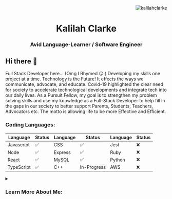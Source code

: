 <p align="right"> <img src="https://komarev.com/ghpvc/?username=kalilahclarke&label=Profile%20views&color=0e75b6&style=flat" alt="kalilahclarke" /> </p>

<h1 align="center">Kalilah Clarke</h1>
<h3 align="center">Avid Language-Learner / Software Engineer</h3>

## Hi there 👋
Full Stack Developer here... (Omg I Rhymed 😜 )
Developing my skills one project at a time. 
Technology is the Future! It effects the ways we communicate, advocate, and educate. Covid-19 highlighted the clear need for society to accelerate technological developments and integrate tech into our daily lives. As a Pursuit Fellow, my goal is to strengthen my problem solving skills and use my knowledge as a Full-Stack Developer to help fill in the gaps in our society to better support Parents, Students, Teachers, Advocators etc. The motto is allowing life to be more Effective and Efficient.


<h3 align='left'>Coding Languages:</h3>


 
| Language | Status |   Language  | Status |Language | Status
| ----------- | ----------- |----------- |----------- |----------- |----------- |
| Javascript | ✅ |CSS | ✅ | Jest | ❌
| Node| ✅ |Express| ✅ | Ruby | ❌
| React| ✅ |MySQL | ✅ |Python |❌
|TypeScript| ✅ | C++| In-Progress |AWS| ❌
 

<details>
<summary> 
<h3 align='left'>Learn More About Me:</h3>
</summary>


<!-- ### Learn More about Me: -->

<!--
**KalilahClarke/KalilahClarke** is a ✨ _special_ ✨ repository because its `README.md` (this file) appears on your GitHub profile.

Here are some ideas to get you started:

- 🔭 I’m currently working on ...
- 🌱 I’m currently learning ...
- 👯 I’m looking to collaborate on ...
- 🤔 I’m looking for help with ...
- 💬 Ask me about ...
- 📫 How to reach me: ...
- 😄 Pronouns: ...
- ⚡ Fun fact: ...
-->



| 👀 Description | Information/Links|
| ----------- | ----------- |
|  📫 How to reach me| [![Mail Badge](https://img.shields.io/badge/-KalilahClarke-c0392b?style=flat&labelColor=c0392b&logo=gmail&logoColor=white)](mailto:kalilahclarke@pursuit.org) [![Linkedin Badge](https://img.shields.io/badge/-KalilahClarke-0e76a8?style=flat&labelColor=0e76a8&logo=linkedin&logoColor=white)](https://www.linkedin.com/in/kalilah-clarke/)
| 📄 Know about my experiences |[Resume]([https://docs.google.com/document/d/1wld0pXmfpM9C_Z8DB4tOokE9Qv2S82b97WrcSxqwzIU/edit?usp=sharing])
|  🔭 I’m currently working on|[GoldenSolutions](https://goldensolutionscapstone.netlify.app/) 
|  🌱 I’m currently learning  | **TypeScript** 
|  💬 Ask me about | **React and Javascript** 





<h3 align="left">DSA Profiles:</h3>
<p align="left">
<a href="https://www.hackerrank.com/@kalilahclarke" target="blank"><img align="center" src="https://raw.githubusercontent.com/rahuldkjain/github-profile-readme-generator/master/src/images/icons/Social/hackerrank.svg" alt="kalilahclarke" height="30" width="40" /></a>
<a href="https://www.leetcode.com/kclarke51" target="blank"><img align="center" src="https://raw.githubusercontent.com/rahuldkjain/github-profile-readme-generator/master/src/images/icons/Social/leet-code.svg" alt="kclarke51" height="30" width="40" /></a>

</p>

<h3 align="left">Languages and Tools:</h3>
<p align="left"> <a href="https://getbootstrap.com" target="_blank" rel="noreferrer"> <img src="https://raw.githubusercontent.com/devicons/devicon/master/icons/bootstrap/bootstrap-plain-wordmark.svg" alt="bootstrap" width="40" height="40"/> </a> <a href="https://www.chartjs.org" target="_blank" rel="noreferrer"> <img src="https://www.chartjs.org/media/logo-title.svg" alt="chartjs" width="40" height="40"/> </a> <a href="https://www.w3schools.com/cpp/" target="_blank" rel="noreferrer"> <img src="https://raw.githubusercontent.com/devicons/devicon/master/icons/cplusplus/cplusplus-original.svg" alt="cplusplus" width="40" height="40"/> </a> <a href="https://www.w3schools.com/css/" target="_blank" rel="noreferrer"> <img src="https://raw.githubusercontent.com/devicons/devicon/master/icons/css3/css3-original-wordmark.svg" alt="css3" width="40" height="40"/> </a> <a href="https://expressjs.com" target="_blank" rel="noreferrer"> <img src="https://raw.githubusercontent.com/devicons/devicon/master/icons/express/express-original-wordmark.svg" alt="express" width="40" height="40"/> </a> <a href="https://www.figma.com/" target="_blank" rel="noreferrer"> <img src="https://www.vectorlogo.zone/logos/figma/figma-icon.svg" alt="figma" width="40" height="40"/> </a> <a href="https://firebase.google.com/" target="_blank" rel="noreferrer"> <img src="https://www.vectorlogo.zone/logos/firebase/firebase-icon.svg" alt="firebase" width="40" height="40"/> </a> <a href="https://git-scm.com/" target="_blank" rel="noreferrer"> <img src="https://www.vectorlogo.zone/logos/git-scm/git-scm-icon.svg" alt="git" width="40" height="40"/> </a> <a href="https://heroku.com" target="_blank" rel="noreferrer"> <img src="https://www.vectorlogo.zone/logos/heroku/heroku-icon.svg" alt="heroku" width="40" height="40"/> </a> <a href="https://www.w3.org/html/" target="_blank" rel="noreferrer"> <img src="https://raw.githubusercontent.com/devicons/devicon/master/icons/html5/html5-original-wordmark.svg" alt="html5" width="40" height="40"/> </a> <a href="https://developer.mozilla.org/en-US/docs/Web/JavaScript" target="_blank" rel="noreferrer"> <img src="https://raw.githubusercontent.com/devicons/devicon/master/icons/javascript/javascript-original.svg" alt="javascript" width="40" height="40"/> </a> <a href="https://nodejs.org" target="_blank" rel="noreferrer"> <img src="https://raw.githubusercontent.com/devicons/devicon/master/icons/nodejs/nodejs-original-wordmark.svg" alt="nodejs" width="40" height="40"/> </a> <a href="https://www.postgresql.org" target="_blank" rel="noreferrer"> <img src="https://raw.githubusercontent.com/devicons/devicon/master/icons/postgresql/postgresql-original-wordmark.svg" alt="postgresql" width="40" height="40"/> </a> <a href="https://postman.com" target="_blank" rel="noreferrer"> <img src="https://www.vectorlogo.zone/logos/getpostman/getpostman-icon.svg" alt="postman" width="40" height="40"/> </a> <a href="https://reactjs.org/" target="_blank" rel="noreferrer"> <img src="https://raw.githubusercontent.com/devicons/devicon/master/icons/react/react-original-wordmark.svg" alt="react" width="40" height="40"/> </a> <a href="https://sass-lang.com" target="_blank" rel="noreferrer"> <img src="https://raw.githubusercontent.com/devicons/devicon/master/icons/sass/sass-original.svg" alt="sass" width="40" height="40"/> </a> <a href="https://tailwindcss.com/" target="_blank" rel="noreferrer"> <img src="https://www.vectorlogo.zone/logos/tailwindcss/tailwindcss-icon.svg" alt="tailwind" width="40" height="40"/> </a> <a href="https://www.typescriptlang.org/" target="_blank" rel="noreferrer"> <img src="https://raw.githubusercontent.com/devicons/devicon/master/icons/typescript/typescript-original.svg" alt="typescript" width="40" height="40"/> </a> </p>


 <p>&nbsp;<img align="center" src="https://github-readme-stats.vercel.app/api?username=kalilahclarke&show_icons=true&locale=en" alt="kalilahclarke" />
<img align="center" src="https://github-readme-streak-stats.herokuapp.com/?user=kalilahclarke&" alt="kalilahclarke" /></p>
